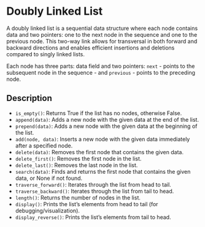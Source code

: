 # Doubly Linked List

A doubly linked list is a sequential data structure where each node contains data and two pointers:
one to the next node in the sequence and one to the previous node. This two-way link allows for transversal
in both forward and backward directions and enables efficient insertions and deletions compared to
singly linked lists.

Each node has three parts: data field and two pointers: `next` - points to the subsequent node in the sequence -
and `previous` - points to the preceding node.

## Description
- `is_empty()`: Returns True if the list has no nodes, otherwise False.
- `append(data)`: Adds a new node with the given data at the end of the list.
- `prepend(data)`: Adds a new node with the given data at the beginning of the list.
- `add(node, data)`: Inserts a new node with the given data immediately after a specified node.
- `delete(data)`: Removes the first node that contains the given data.
- `delete_first()`: Removes the first node in the list.
- `delete_last()`: Removes the last node in the list.
- `search(data)`: Finds and returns the first node that contains the given data, or None if not found.
- `traverse_forward()`: Iterates through the list from head to tail.
- `traverse_backward()`: Iterates through the list from tail to head.
- `length()`: Returns the number of nodes in the list.
- `display()`: Prints the list’s elements from head to tail (for debugging/visualization).
- `display_reverse()`: Prints the list’s elements from tail to head.
